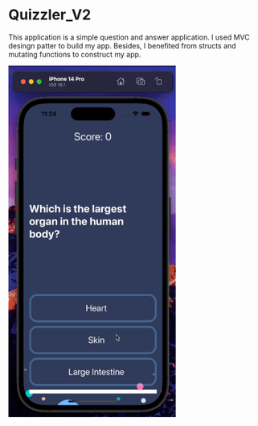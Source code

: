 # Quizzler_V2
This application is a simple question and answer application. I used MVC desingn patter to build my app. Besides, I benefited from structs and mutating functions to construct my app.
<p float="left">
<img width="333" src="/Udemy-Dr.Angela_Yu/Projects/010-Quizzler_V2/gif/gif.gif">
</p>
